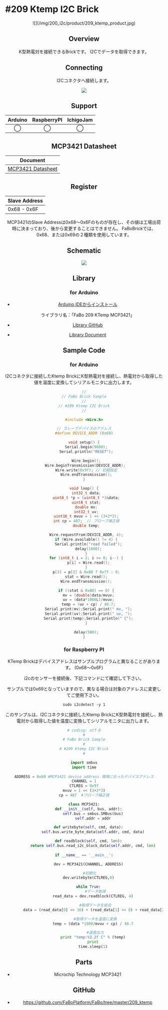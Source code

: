 # #209 Ktemp I2C Brick

<center>![](/img/200_i2c/product/209_ktemp_product.jpg)
<!--COLORME-->

## Overview
K型熱電対を接続できるBrickです。
I2Cでデータを取得できます。

## Connecting
I2Cコネクタへ接続します。

![](/img/200_i2c/connect/209_ktemp_connect.jpg)

## Support
|Arduino|RaspberryPI|IchigoJam|
|:--:|:--:|:--:|
|◯|◯|◯|

## MCP3421 Datasheet
| Document |
| -- |
| [MCP3421 Datasheet](http://ww1.microchip.com/downloads/en/DeviceDoc/22003e.pdf) |

## Register
| Slave Address |
| -- |
| 0x68 - 0x6F |
MCP3421のSlave Addressは0x68〜0x6Fのものが存在し、その値は工場出荷時に決まっており、後から変更することはできません。
FaBoBrickでは、0x68、または0x69の２種類を使用しています。

## Schematic
![](/img/200_i2c/schematic/209_ktemp_schematic.png)

## Library
### for Arduino
- [Arduino IDEからインストール](http://fabo.io/library_install.html)

  ライブラリ名：「FaBo 209 KTemp MCP3421」

- [Library GitHub](https://github.com/FaBoPlatform/FaBoKTemp-MCP3421-Library)
- [Library Document](http://fabo.io/doxygen/FaBoKTemp-MCP3421-Library/)

## Sample Code
### for Arduino
I2Cコネクタに接続したKtemp BrickにK型熱電対を接続し、熱電対から取得した値を温度に変換してシリアルモニタに出力します。
```c
//
// FaBo Brick Sample
//
// #209 Ktemp I2C Brick
//

#include <Wire.h>

// スレーブデバイスのアドレス
#define DEVICE_ADDR (0x69)

void setup() {
  Serial.begin(9600);
  Serial.println("RESET");

  Wire.begin();
  Wire.beginTransmission(DEVICE_ADDR); 
  Wire.write(0x9f); // 初期設定
  Wire.endTransmission();
}

void loop() {
  int32_t data;
  uint8_t *p = (uint8_t *)&data;
  uint8_t stat;
  double mv;
  int32_t uv;
  uint16_t mvuv = 1 << (3+2*3);
  int cp = 407;  // プローブ補正値
  double temp;

  Wire.requestFrom(DEVICE_ADDR, 4);
  if (Wire.available() != 4) {
    Serial.println("read failed");
    delay(1000);
  }
  for (int8_t i = 2; i >= 0; i--) {
    p[i] = Wire.read();
  }
  p[3] = p[2] & 0x80 ? 0xff : 0;
  stat = Wire.read();
  Wire.endTransmission();

  if ((stat & 0x80) == 0) {
    mv = (double)data/mvuv;
    uv = (data*1000L)/mvuv;
    temp = (uv + cp) / 40.7;
    Serial.print(mv);Serial.print(" mv, ");
    Serial.print(uv);Serial.print(" uv, ");
    Serial.print(temp);Serial.println(" C");
  }

  delay(500);
}
```

### for Raspberry PI

KTemp Brickはデバイスアドレスはサンプルプログラムと異なることがあります。
(0x68〜0x6F)

i2cのセンサーを接続後、下記コマンドにて確認して下さい。

サンプルでは0x69となっていますので、異なる場合は対象のアドレスに変更してご使用下さい。

```
sudo i2cdetect -y 1
```

このサンプルは、I2Cコネクタに接続したKtemp BrickにK型熱電対を接続し、熱電対から取得した値を温度に変換してシリアルモニタに出力します。

```python
# coding: utf-8
#
# FaBo Brick Sample
#
# #209 Ktemp I2C Brick
#

import smbus
import time
  
ADDRESS = 0x69 #MCP3421 device address 環境に合ったデバイスアドレス
CHANNEL = 1
CTLREG = 0x9f
mvuv = 1 << (3+2*3)
cp = 407  #プローブ補正値

class MCP3421:
    def __init__(self, bus, addr):
        self.bus = smbus.SMBus(bus)
        self.addr = addr

    def writebyte(self, cmd, data):
        self.bus.write_byte_data(self.addr, cmd, data)

    def readblock(self, cmd, len):
        return self.bus.read_i2c_block_data(self.addr, cmd, len)
 
if __name__ == '__main__':

    dev = MCP3421(CHANNEL, ADDRESS)

     #初期化
    dev.writebyte(CTLREG,0)

    while True:
          #データ取得
        read_data = dev.readblock(CTLREG, 4)

          #取得データを結合
        data = (read_data[0] << 16) + (read_data[1] << 8) + read_data[2]

          #取得データを温度に変換
        temp = (data *1000/mvuv + cp) / 40.7

          #温度出力
        print "temp:%3.2f C" % (temp)
        print
        time.sleep(1)
```

## Parts
- Microchip Technology MCP3421

## GitHub
- https://github.com/FaBoPlatform/FaBo/tree/master/209_ktemp
